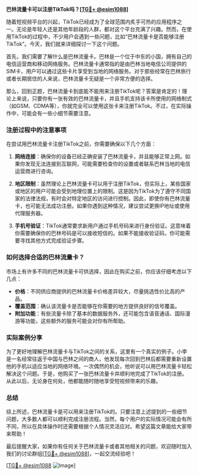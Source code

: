 **巴林流量卡可以注册TikTok吗？[[TG💪+ @esim1088](https://t.me/s/esim1088)]**

随着短视频平台的兴起，TikTok已经成为了全球范围内炙手可热的应用程序之一。无论是年轻人还是其他年龄段的人群，都对这个平台充满了兴趣。然而，在使用TikTok的过程中，不少用户会遇到一些问题，比如“巴林流量卡是否能够注册TikTok”。今天，我们就来详细探讨一下这个问题。

首先，我们需要了解什么是巴林流量卡。巴林是一个位于中东的小国，拥有自己的电信运营商和移动网络服务。巴林流量卡通常指的是由巴林当地电信公司提供的SIM卡，用户可以通过这些卡片享受到当地的网络服务。对于那些经常在巴林旅行或者长期居住的人来说，巴林流量卡无疑是一个非常方便的选择。

那么，回到正题，巴林流量卡到底能不能用来注册TikTok呢？答案是肯定的！理论上来说，只要你有一张有效的巴林流量卡，并且手机支持该卡所使用的网络制式（如GSM、CDMA等），你就完全可以使用这张卡来注册TikTok。不过，在实际操作中，可能会有一些小细节需要注意。

### 注册过程中的注意事项

在尝试用巴林流量卡注册TikTok之前，你需要确保以下几个方面：

1. **网络连接**：确保你的设备已经正确安装了巴林流量卡，并且能够正常上网。如果你发现无法连接到互联网，可能需要检查你的设置或者联系巴林当地的电信运营商进行咨询。
   
2. **地区限制**：虽然理论上巴林流量卡可以用于注册TikTok，但实际上，某些国家或地区的用户可能会受到地理位置上的限制。这是因为TikTok为了遵守不同国家的法律法规，有时会对特定地区的访问进行控制。因此，即使你有巴林流量卡，也可能无法成功注册。如果你遇到这种情况，建议尝试更换IP地址或使用代理服务器。

3. **手机号验证**：TikTok通常要求新用户通过手机号码来进行身份验证。这意味着你需要确保你的巴林号码是可以接收短信的。如果不能接收验证码，你可能需要寻找其他方式完成验证步骤。

### 如何选择合适的巴林流量卡？

市场上有许多不同的巴林流量卡可供选择，因此在购买之前，你应该仔细考虑以下几点：

- **价格**：不同供应商提供的巴林流量卡价格差异较大，尽量挑选性价比高的产品。
- **覆盖范围**：确认该流量卡是否能够在你需要的地方提供良好的信号覆盖。
- **附加功能**：有些流量卡除了基本的数据服务外，还可能包含语音通话、国际漫游等功能，这些额外的服务可能会对你有所帮助。

### 实际案例分享

为了更好地理解巴林流量卡与TikTok之间的关系，这里有一个真实的例子。小李是一名经常往返于中国与巴林之间的商人，他发现每次回到巴林后都需要重新设置他的手机以适应当地的网络环境。一次偶然的机会，他听说可以用巴林流量卡轻松解决这个问题。于是，他购买了一张巴林流量卡并顺利地完成了TikTok的注册。从此以后，无论身在何处，他都能随时随地享受短视频带来的乐趣。

### 总结

综上所述，巴林流量卡是可以用来注册TikTok的。只要注意上述提到的一些细节问题，大多数人都可以顺利完成注册流程。当然，每个用户的实际情况可能会有所不同，所以在具体操作时还需要根据个人情况灵活应对。希望这篇文章能给大家带来帮助！

最后提醒大家，如果你有任何关于巴林流量卡或者其他相关的问题，欢迎随时加入我们的讨论群组[[TG💪+ @esim1088](https://t.me/s/esim1088)]，一起交流经验吧！

[[TG💪+ @esim1088](https://t.me/s/esim1088) ![Image](https://i.postimg.cc/4NQfJmqS/Snipaste-2025-05-13-00-14-12.png)]